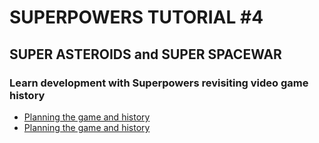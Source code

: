 # SUPERPOWERS TUTORIAL #4
## SUPER ASTEROIDS and SUPER SPACEWAR
### **Learn development with Superpowers revisiting video game history**

* [Planning the game and history](ch1.md)
* [Planning the game and history](ch1.md#chapter-1--planning-the-game)